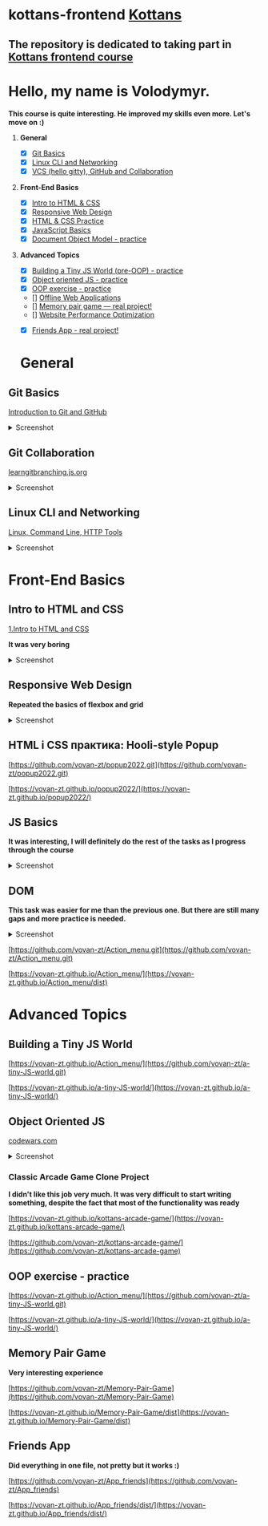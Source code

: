 # kottans-frontend   [Kottans](https://kottans.org/)

## The repository is dedicated to taking part in [Kottans frontend course](https://github.com/kottans/frontend)
# Hello, my name is Volodymyr.

**This course is quite interesting. He improved my skills even more. Let's move on :)**


 1. **General**
    - [x] [Git Basics](#0-git-basics)
    - [x] [Linux CLI and Networking](#1-linux-cli-and-networking)
    - [x] [VCS (hello gitty), GitHub and Collaboration](#2-vcs-hello-gitty-github-and-collaboration)
  
 2. **Front-End Basics**

    - [x] [Intro to HTML & CSS](#3-intro-to-html-and-css)
    - [x] [Responsive Web Design](#5-responsive-web-design)
    - [x] [HTML & CSS Practice](#6-html-css-practice)
    - [x] [JavaScript Basics](#7-javascript-basics)
    - [x] [Document Object Model - practice](#8-document-object-model-practice)
  
 3. **Advanced Topics**

    - [x] [Building a Tiny JS World (pre-OOP) - practice](#9-building-a-tiny-js-world-pre-oop-practice)
    - [x] [Object oriented JS - practice](#10-object-oriented-js-practice)
    - [x] [OOP exercise - practice](#11-oop-exercise-practice)
    - [] [Offline Web Applications](#12-offline-web-applications)
    - [] [Memory pair game — real project!](#13-memory-pair-game-real-project)
    - [] [Website Performance Optimization](#14-website-performance-optimization)
    - [x] [Friends App - real project!](#15-friends-app-real-project)


    # General
## Git Basics
[Introduction to Git and GitHub](https://learn.udacity.com/courses/ud123)

  <details><summary>Screenshot</summary>
  <p>

  ![Screenshot-image-link](./img/1.png)

  </p>
  </details>

## Git Collaboration

[learngitbranching.js.org](https://learngitbranching.js.org/)  

 <details><summary>Screenshot</summary>
  <p>

  ![Screenshot-image-link](./img/2.png)
  ![Screenshot-image-link](./img/3.png)

  </p>
  </details>

## Linux CLI and Networking

[Linux, Command Line, HTTP Tools](https://linuxsurvival.com/linux-tutorial-end-of-module-4/)  

<details><summary>Screenshot</summary>
  <p>

  ![Screenshot-image-link](./img/linux.png)

  </p>

</details>


 
# Front-End Basics

## Intro to HTML and CSS

[1.Intro to HTML and CSS](https://www.codecademy.com/)

**It was very boring**

<details><summary>Screenshot</summary>
  <p>

  ![Screenshot-image-link](./img/html+css.png)

  </p>
</details>


## Responsive Web Design

**Repeated the basics of flexbox and grid**

<details><summary>Screenshot</summary>
  <p>

  ![Screenshot-image-link](./img//flexbox.png)
  ![Screenshot-image-link](./img/grid.png)

  </p>
</details>



## HTML і CSS практика: Hooli-style Popup

[https://github.com/vovan-zt/popup2022.git](https://github.com/vovan-zt/popup2022.git)  

[https://vovan-zt.github.io/popup2022/](https://vovan-zt.github.io/popup2022/)



## JS Basics

**It was interesting, I will definitely do the rest of the tasks as I progress through the course**

<details><summary>Screenshot</summary>
  <p>

  ![Screenshot-image-link](./img//js-basic1.png)
  ![Screenshot-image-link](./img/js-basic2.png)
  ![Screenshot-image-link](./img/js-basic3.png)

  </p>
</details>


## DOM

**This task was easier for me than the previous one. But there are still many gaps and more practice is needed.**

<details><summary>Screenshot</summary>
  <p>

  ![Screenshot-image-link](./img//js-basic4.png)

  </p>
</details>


[https://github.com/vovan-zt/Action_menu.git](https://github.com/vovan-zt/Action_menu.git)    

[https://vovan-zt.github.io/Action_menu/](https://vovan-zt.github.io/Action_menu/dist)  


# Advanced Topics
## Building a Tiny JS World

[https://vovan-zt.github.io/Action_menu/](https://github.com/vovan-zt/a-tiny-JS-world.git)  

[https://vovan-zt.github.io/a-tiny-JS-world/](https://vovan-zt.github.io/a-tiny-JS-world/) 

## Object Oriented JS

[codewars.com](https://www.codewars.com/users/VoVaN-zt/badges/large) 


<details><summary>Screenshot</summary>
  <p>

  ![Screenshot-image-link](./img//codewars.png)

  </p>
</details>

### Classic Arcade Game Clone Project
**I didn't like this job very much. It was very difficult to start writing something, despite the fact that most of the functionality was ready**

[https://vovan-zt.github.io/kottans-arcade-game/](https://vovan-zt.github.io/kottans-arcade-game/)  

[https://github.com/vovan-zt/kottans-arcade-game/](https://github.com/vovan-zt/kottans-arcade-game) 


## OOP exercise - practice

[https://vovan-zt.github.io/Action_menu/](https://github.com/vovan-zt/a-tiny-JS-world.git)  

[https://vovan-zt.github.io/a-tiny-JS-world/](https://vovan-zt.github.io/a-tiny-JS-world/) 


## Memory Pair Game

  **Very interesting experience**

[https://github.com/vovan-zt/Memory-Pair-Game](https://github.com/vovan-zt/Memory-Pair-Game)  

[https://vovan-zt.github.io/Memory-Pair-Game/dist](https://vovan-zt.github.io/Memory-Pair-Game/dist) 


## Friends App

  **Did everything in one file, not pretty but it works :)**

[https://github.com/vovan-zt/App_friends](https://github.com/vovan-zt/App_friends)  

[https://vovan-zt.github.io/App_friends/dist/](https://vovan-zt.github.io/App_friends/dist/) 


























